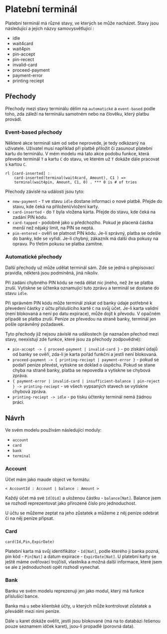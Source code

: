 # Platební terminál

Platební terminál má různé stavy, ve kterých se může nacházet. Stavy jsou následující a jejich názvy samovysvětlující :

* idle
* wait4card
* wait4pin
* pin-accept
* pin-recect
* invalid-card
* proceed-payment
* payment-error
* printing reciept

## Přechody

Přechody mezi stavy terminálu dělím na `automatické` a `event-based` podle toho, zda záleží na terminálu samotném nebo na člověku, který platbu provádí.

### Event-based přechody

Některé akce terminál sám od sebe neprovede, je tedy odkázaný na uživatele. Uživatel musí například při platbě přiložit či zasunout platební kartu do terminálu. V mém modelu má tato akce podobu funkce, která převede terminál `T` a kartu `C` do stavu, ve kterém už `T` dokáže dále pracovat s kartou `C`.

``` maude
rl [card-inserted] :
    card-inserted(terminal(wait4card, Amount), C1 ) =>
    terminal(wait4pin, Amount, C1, 0) . *** 0 is # of tries

```

Přechody závislé na události jsou tyto:

* `new-payment` - `T` ve stavu `idle` dostane informaci o nové platbě. Přejde do stavu, kde čeká na přiložení/vložení karty.
* `card-inserted` - do `T` byla vložena karta. Přejde do stavu, kde čeká na zadání PIN kódu.
* `card-tapped` - podobně jako u předchozího. Pokud je placená částka menší než nějaký limit, na PIN se neptá.
* `pin-entered` - ověří se platnost PIN kódu. Je-li správný, platba se odešle do banky, kde se vyřídí. Je-li chybný, zákazník má další dva pokusy na opravu. Po třetím pokusu se platba zamítne.

### Automatické přechody

Další přechody už může udělat terminál sám. Zde se jedná o přepisovací pravidla, některá jsou podmíněná, jiná nikoliv.

Při zadáni chybného PIN kódu se nedá dělat nic jiného, než že se platba zruší. Vytiskne se účtenka oznamující tuto zprávu a terminál se dostane do stavu `idle`.

Při správném PIN kódu může terminál získat od banky údaje potřebné k převedení částky z účtu příslušícího kartě `C` na svůj účet. Je-li karta validní (není blokovaná a není po datu expirace), může dojít k převodu. V opačném případě se platba zruší. Peníze ze převedou na straně banky, terminál jen pošle oprávněný požadavek.

Tyto přechody již nejsou závislé na událostech (je naznačen přechod mezi stavy, neexistují zde funkce, které jsou za přechody zodpovědné):

* `pin-accept -> { proceed-payment | invalid-card }` - po získání údajů od banky se ověří, zda-li je karta pořád funkční a jestli není blokovaná.
* `proceed-payment -> { printing-reciept | payment-error }` - pokud se podaří peníze převést, vytiskne se doklad o úspěchu. Pokud se stane chyba na straně banky, platba se nepovedla a vytiskne se chybová zpráva.
* `{ payment-error | invalid-card | insufficient-balance | pin-reject } -> printing-reciept` - ve všech vypsaných stavech se vytiskne chybová zpráva.
* `printing-reciept -> idle` - po tisku účtenky terminál nemá žádnou práci.

## Návrh

Ve svém modelu používám následující moduly:

* `account`
* `card`
* `bank`
* `terminal`

### Account

Účet mám jako maude object ve formátu:

 `< AccountId : Account | balance : Amount >`

Každý účet má své `Id[Oid]` a uloženou částku - `balance[Nat]`. Balance jsem se rozhodl reprezentovat jako přirozené číslo pro jednoduchost.

U účtu se můžeme zeptat na jeho zůstatek a můžeme z něj peníze odebrat či na něj peníze připsat.

### Card

`card(Id,Pin,ExpirDate)`

Platební karta má svůj identifikátor - `Id[Nat]`, podle kterého ji banka pozná, pin kód - `Pin[Nat]` a datum expirace - `ExpirDate[Nat]`. U platební karty se ještě máme ověřovací trojčíslí, vlastníka a možná další informace, které jsem se ale z jednoduchosti opět rozhodl vynechat.

### Bank

Banku ve svém modelu reprezenuji jen jako modul, který má funkce příslušící bance.

Banka má u sebe klientské účty, u kterých může kontrolovat zůstatek a převádět mezi nimi peníze.

Dále u karet dokáže ověřit, jestli jsou blokované (má na to databázi řešenou pouze seznamem idček karet), jsou-li propadlé (porovná data).
